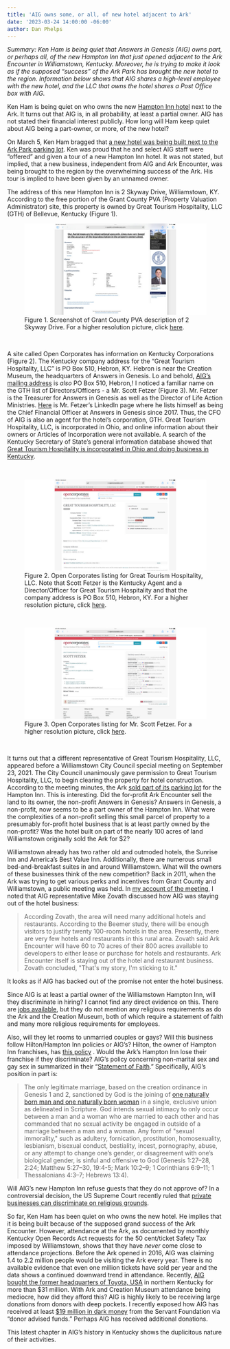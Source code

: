 ```yaml
---
title: 'AIG owns some, or all, of new hotel adjacent to Ark'
date: '2023-03-24 14:00:00 -06:00'
author: Dan Phelps
---
```

<i>Summary: Ken Ham is being quiet that Answers in Genesis (AIG) owns part, or perhaps all, of the new Hampton Inn that just opened adjacent to the Ark Encounter in Williamstown, Kentucky. Moreover, he is trying to make it look as if the supposed “success” of the Ark Park has brought the new hotel to the region. Information below shows that AIG shares a high-level employee with the new hotel, and the LLC that owns the hotel shares a Post Office box with AIG.</i>

Ken Ham is being quiet on who owns the new <a href="https://www.hilton.com/en/hotels/cvgarhx-hampton-suites-williamstown-ark-encounter/"> Hampton Inn hotel</a> next to the Ark. It turns out that AIG is, in all probability, at least a partial owner. AIG has not stated their financial interest publicly.  How long will Ham keep quiet about AIG being a part-owner, or more, of the new hotel?

On March 5, Ken Ham bragged that <a href="https://answersingenesis.org/blogs/ken-ham/2023/03/05/new-hotel-opens-next-to-ark-encounter/">a new hotel was being built next to the Ark Park parking lot</a>. Ken was proud that he and select AIG staff were “offered” and given a tour of a new Hampton Inn hotel. It was not stated, but implied, that a new business, independent from AIG and Ark Encounter, was being brought to the region by the overwhelming success of the Ark. His tour is implied to have been given by an unnamed owner. 

The address of this new Hampton Inn is 2 Skyway Drive, Williamstown, KY. According to the free portion of the Grant County PVA (Property Valuation Administrator) site, this property is owned by Great Tourism Hospitality, LLC (GTH) of Bellevue, Kentucky (Figure 1).

<figure>
<img src="/uploads/2023/Phelps_Hotel_Fig_1_600.jpg" alt="Grant County PVA listing"/>
  <figcaption>Figure 1. Screenshot of Grant County PVA description of 2 Skyway Drive. For a higher resolution picture, click <a href="/uploads/2023/Phelps_Hotel_Fig_1.jpg">here</a>.
</figcaption>
</figure>

&nbsp;

<!--more-->

A site called Open Corporates has information on Kentucky Corporations (Figure 2). The Kentucky company address for the “Great Tourism Hospitality, LLC” is PO Box 510, Hebron, KY. Hebron is near the Creation Museum, the headquarters of Answers in Genesis. Lo and behold, <a href="https://answersingenesis.org/about/contact/"> AIG’s mailing address</a> is <i>also</i> PO Box 510, Hebron,! I noticed a familiar name on the GTH list of Directors/Officers - a Mr. Scott Fetzer (Figure 3). Mr. Fetzer is the Treasurer for Answers in Genesis as well as the Director of Life Action Ministries. <a href="https://www.linkedin.com/in/scott-fetzer-58ab9938/"> Here</a> is Mr. Fetzer’s LinkedIn page where he lists himself as being the Chief Financial Officer at Answers in Genesis since 2017.  Thus, the CFO of AIG is also an agent for the hotel’s corporation, GTH. Great Tourism Hospitality, LLC, is incorporated in Ohio, and online information about their owners or Articles of Incorporation were not available. A search of the Kentucky Secretary of State’s general information database showed that <a href="https://web.sos.ky.gov/ftshow/(S(jc2yera1rbcvj0kiku1rt5dc))/default.aspx?path=ftsearch&id=1170595&ct=06&cs=99999&ce=RCeknMkeMwkfvXIkIqla3qquI9dzfchxO8C20a%2bWpNXWyzYyco6t7fKdE5LWYlHV">Great Tourism Hospitality is incorporated in Ohio and doing business in Kentucky</a>. 

&nbsp;

<figure>
<img src="/uploads/2023/Phelps_Hotel_Fig_2_600.jpg" alt="Listing for GTH"/>
<figcaption>Figure 2. Open Corporates listing for Great Tourism Hospitality, LLC. Note that Scott Fetzer is the Kentucky Agent and a Director/Officer for Great Tourism Hospitality and that the company address is PO Box 510, Hebron, KY. For a higher resolution picture, click <a href="/uploads/2023/Phelps_Hotel_Fig_2.jpg">here</a>.
</figcaption>
</figure>

&nbsp;

<figure>
<img src="/uploads/2023/Phelps_Hotel_Fig_3_600.jpg" alt="Listing for Scott Fetzer"/>
<figcaption>Figure 3. Open Corporates listing for Mr. Scott Fetzer. For a higher resolution picture, click <a href="/uploads/2023/Phelps_Hotel_Fig_3.jpg">here</a>.
</figcaption>
</figure>

&nbsp;

It turns out that a different representative of Great Tourism Hospitality, LLC, appeared before a Williamstown City Council special meeting on September 23, 2021. The City Council unanimously gave permission to Great Tourism Hospitality, LLC, to begin clearing the property for hotel construction. According to the meeting minutes, the Ark <a href="https://cms5.revize.com/revize/williamstown/Document_Center/Agendas%20&%20Minutes/2021/Minutes/09-23-21_CMS.pdf"> sold part of its parking lot</a> for the Hampton Inn. This is interesting. Did the for-profit Ark Encounter sell the land to its owner, the non-profit Answers in Genesis? Answers in Genesis, a non-profit, now seems to be a part owner of the Hampton Inn.  What were the complexities of a non-profit selling this small parcel of property to a presumably for-profit hotel business that is at least partly owned by the non-profit? Was the hotel built on part of the nearly 100 acres of land Williamstown originally sold the Ark for $2?

Williamstown already has two rather old and outmoded hotels, the Sunrise Inn and America’s Best Value Inn. Additionally, there are numerous small bed-and-breakfast suites in and around Williamstown. What will the owners of these businesses think of the new competition? Back in 2011, when the Ark was trying to get various perks and incentives from Grant County and Williamstown, a public meeting was held. In <a href="https://pandasthumb.org/archives/2011/08/ark-encounter-l.html"> my account of the meeting</a>, I noted that AIG representative Mike Zovath discussed how AIG was staying out of the hotel business:


<blockquote> According Zovath, the area will need many additional hotels and restaurants. According to the Beemer study, there will be enough visitors to justify twenty 100-room hotels in the area. Presently, there are very few hotels and restaurants in this rural area. Zovath said Ark Encounter will have 60 to 70 acres of their 800 acres available to developers to either lease or purchase for hotels and restaurants. Ark Encounter itself is staying out of the hotel and restaurant business. Zovath concluded, "That's my story, I'm sticking to it."</blockquote>

It looks as if AIG has backed out of the promise not enter the hotel business.

Since AIG is at least a partial owner of the Williamstown Hampton Inn, will they discriminate in hiring? I cannot find any direct evidence on this. There are <a href=" https://www.google.com/search?q=jobs+at+hampton+inn+williamstown+ky">jobs available</a>, but they do not mention any religious requirements as do the Ark and the Creation Museum, both of which require a statement of faith and many more religious requirements for employees.

Also, will they let rooms to unmarried couples or gays? Will this business follow Hilton/Hampton Inn policies or AIG’s? Hilton, the owner of Hampton Inn franchises, has <a href= "https://ir.hilton.com/~/media/Files/H/Hilton-Worldwide-IR-V3/committee-composition/human-rights-policy.pdf">this policy</a> . Would the Ark’s Hampton Inn lose their franchise if they discriminate? AIG’s policy concerning non-marital sex and gay sex in summarized in their “<a href="https://answersingenesis.org/about/faith/">Statement of Faith</a>.” Specifically, AIG’s position in part is:

<blockquote> The only legitimate marriage, based on the creation ordinance in Genesis 1 and 2, sanctioned by God is the joining of <a href="https://answersingenesis.org/about/definition-man-and-woman/">one naturally born man and one naturally born woman</a> in a single, exclusive union as delineated in Scripture. God intends sexual intimacy to only occur between a man and a woman who are married to each other and has commanded that no sexual activity be engaged in outside of a marriage between a man and a woman. Any form of "sexual immorality," such as adultery, fornication, prostitution, homosexuality, lesbianism, bisexual conduct, bestiality, incest, pornography, abuse, or any attempt to change one’s gender, or disagreement with one’s biological gender, is sinful and offensive to God (Genesis 1:27–28, 2:24; Matthew 5:27–30, 19:4-5; Mark 10:2–9; 1 Corinthians 6:9–11; 1 Thessalonians 4:3–7; Hebrews 13:4).</blockquote>

Will AIG’s new Hampton Inn refuse guests that they do not approve of? In a controversial decision, the US Supreme Court recently ruled that <a href="https://www.supremecourt.gov/opinions/17pdf/16-111_j4el.pdf">private businesses can discriminate on religious grounds</a>.

So far, Ken Ham has been quiet on who owns the new hotel. He implies that it is being built because of the supposed grand success of the Ark Encounter. However, attendance at the Ark, as documented by monthly Kentucky Open Records Act requests for the 50 cent/ticket Safety Tax imposed by Williamstown, shows that they have <i>never</i> come close to attendance projections. Before the Ark opened in 2016, AIG was claiming 1.4 to 2.2 million people would be visiting the Ark every year. There is no available evidence that even one million tickets have sold per year and the data shows a continued downward trend in attendance. Recently, <a href="https://answersingenesis.org/blogs/ken-ham/2023/02/25/exciting-update-offices-move-incredible-building/">AIG bought the former headquarters of Toyota, USA</a> in northern Kentucky for more than $31 million. With Ark and Creation Museum attendance being mediocre, how did they afford this?  AIG is highly likely to be receiving large donations from donors with deep pockets. I recently exposed how AIG has received at least <a href="https://pandasthumb.org/archives/2023/02/Funder-of-Super-Bowl.html"> $19 million in dark money</a> from the Servant Foundation via “donor advised funds.” Perhaps AIG has received additional donations.

This latest chapter in AIG’s history in Kentucky shows the duplicitous nature of their activities.
